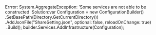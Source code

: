 

Errror: System.AggregateException: 'Some services are not able to be constructed 
Solution:var Configuration = new ConfigurationBuilder()    .SetBasePath(Directory.GetCurrentDirectory())    .AddJsonFile("ShareSetting.json", optional: false, reloadOnChange: true)   .Build(); builder.Services.AddInfrastructure(Configuration);
